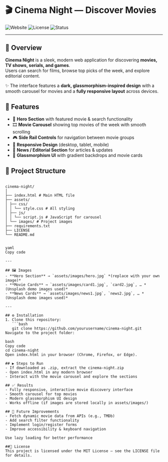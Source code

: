 # 🎬 Cinema Night — Discover Movies

![Website](https://img.shields.io/badge/Website-HTML_CSS_JS-blue)
![License](https://img.shields.io/badge/License-MIT-green)
![Status](https://img.shields.io/badge/Status-Completed-brightgreen)

---

## 📖 Overview
**Cinema Night** is a sleek, modern web application for discovering **movies, TV shows, serials, and games**.  
Users can search for films, browse top picks of the week, and explore editorial content.  

✨ The interface features a **dark, glassmorphism-inspired design** with a smooth carousel for movies and a **fully responsive layout** across devices.

## 🚀 Features
- 🎥 **Hero Section** with featured movie & search functionality  
- 🎞️ **Movie Carousel** showing top movies of the week with smooth scrolling  
- 🎮 **Side Rail Controls** for navigation between movie groups  
- 📱 **Responsive Design** (desktop, tablet, mobile)  
- 📰 **News / Editorial Section** for articles & updates  
- 🌌 **Glassmorphism UI** with gradient backdrops and movie cards  

## 📂 Project Structure

```

cinema-night/
│
├── index.html # Main HTML file
├── assets/
│ ├── css/
│ │ └── style.css # All styling
│ ├── js/
│ │ └── script.js # JavaScript for carousel
│ └── images/ # Project images
├── requirements.txt                                                
├── LICENSE 
└── README.md 


yaml
Copy code

---

## 🖼️ Images
- **Hero Section** → `assets/images/hero.jpg` *(replace with your own image)*  
- **Movie Cards** → `assets/images/card1.jpg`, `card2.jpg`, … *(Unsplash demo images used)*  
- **News Cards** → `assets/images/news1.jpg`, `news2.jpg`, … *(Unsplash demo images used)*  

---

## ⚙️ Installation
1. Clone this repository:
   ```bash
   git clone https://github.com/yourusername/cinema-night.git
Navigate to the project folder:

bash
Copy code
cd cinema-night
Open index.html in your browser (Chrome, Firefox, or Edge).

## ▶️ Steps to Run
- If downloaded as .zip, extract the cinema-night.zip
- Open index.html in any modern browser
- Interact with the movie carousel and explore the sections

## ✅ Results
- Fully responsive, interactive movie discovery interface
- Smooth carousel for top movies
- Modern glassmorphism UI design
- Works offline (if images are stored locally in assets/images/)

## 🔮 Future Improvements
- Fetch dynamic movie data from APIs (e.g., TMDb)
- Add search filter functionality
- Implement login/register forms
- Improve accessibility & keyboard navigation

Use lazy loading for better performance

##📜 License
This project is licensed under the MIT License — see the LICENSE file for details.
